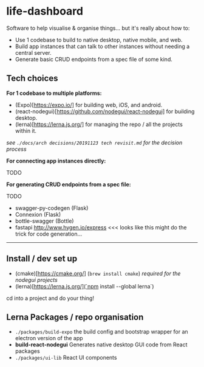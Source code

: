 # life-dashboard

Software to help visualise & organise things... but it's really about how to:

- Use 1 codebase to build to native desktop, native mobile, and web. 
- Build app instances that can talk to other instances without needing a central server.
- Generate basic CRUD endpoints from a spec file of some kind.

## Tech choices

**For 1 codebase to multiple platforms:**

- (Expo)[https://expo.io/] for building web, iOS, and android.
- (react-nodegui)[https://github.com/nodegui/react-nodegui] for building desktop.
- (lerna)[https://lerna.js.org/] for managing the repo / all the projects within it.

_see `./docs/arch decisions/20191123 tech revisit.md` for the decision process_

**For connecting app instances directly:**

TODO

**For generating CRUD endpoints from a spec file:**

TODO

* swagger-py-codegen (Flask)
* Connexion (Flask)
* bottle-swagger (Bottle)
* fastapi
http://www.hygen.io/express <<< looks like this might do the trick for code generation...

---

## Install / dev set up

- (cmake)[https://cmake.org/] (`brew install cmake`) _required for the nodegui projects_
- (lerna)[https://lerna.js.org/](`npm install --global lerna`) 

cd into a project and do your thing!

## Lerna Packages / repo organisation

- `./packages/build-expo` the build config and bootstrap wrapper for an electron version of the app
- **build-react-nodegui** Generates native desktop GUI code from React packages
- `./packages/ui-lib` React UI components
